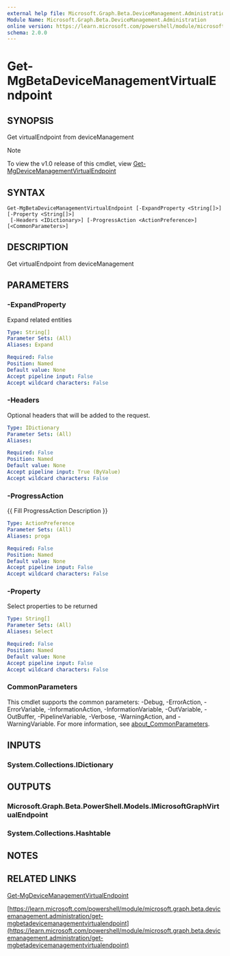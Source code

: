 ```yaml
---
external help file: Microsoft.Graph.Beta.DeviceManagement.Administration-help.xml
Module Name: Microsoft.Graph.Beta.DeviceManagement.Administration
online version: https://learn.microsoft.com/powershell/module/microsoft.graph.beta.devicemanagement.administration/get-mgbetadevicemanagementvirtualendpoint
schema: 2.0.0
---
```


# Get-MgBetaDeviceManagementVirtualEndpoint

## SYNOPSIS
Get virtualEndpoint from deviceManagement

> [!NOTE]
> To view the v1.0 release of this cmdlet, view [Get-MgDeviceManagementVirtualEndpoint](/powershell/module/Microsoft.Graph.DeviceManagement.Administration/Get-MgDeviceManagementVirtualEndpoint?view=graph-powershell-1.0)

## SYNTAX

```
Get-MgBetaDeviceManagementVirtualEndpoint [-ExpandProperty <String[]>] [-Property <String[]>]
 [-Headers <IDictionary>] [-ProgressAction <ActionPreference>] [<CommonParameters>]
```

## DESCRIPTION
Get virtualEndpoint from deviceManagement

## PARAMETERS

### -ExpandProperty
Expand related entities

```yaml
Type: String[]
Parameter Sets: (All)
Aliases: Expand

Required: False
Position: Named
Default value: None
Accept pipeline input: False
Accept wildcard characters: False
```

### -Headers
Optional headers that will be added to the request.

```yaml
Type: IDictionary
Parameter Sets: (All)
Aliases:

Required: False
Position: Named
Default value: None
Accept pipeline input: True (ByValue)
Accept wildcard characters: False
```

### -ProgressAction
{{ Fill ProgressAction Description }}

```yaml
Type: ActionPreference
Parameter Sets: (All)
Aliases: proga

Required: False
Position: Named
Default value: None
Accept pipeline input: False
Accept wildcard characters: False
```

### -Property
Select properties to be returned

```yaml
Type: String[]
Parameter Sets: (All)
Aliases: Select

Required: False
Position: Named
Default value: None
Accept pipeline input: False
Accept wildcard characters: False
```

### CommonParameters
This cmdlet supports the common parameters: -Debug, -ErrorAction, -ErrorVariable, -InformationAction, -InformationVariable, -OutVariable, -OutBuffer, -PipelineVariable, -Verbose, -WarningAction, and -WarningVariable. For more information, see [about_CommonParameters](http://go.microsoft.com/fwlink/?LinkID=113216).

## INPUTS

### System.Collections.IDictionary
## OUTPUTS

### Microsoft.Graph.Beta.PowerShell.Models.IMicrosoftGraphVirtualEndpoint
### System.Collections.Hashtable
## NOTES

## RELATED LINKS
[Get-MgDeviceManagementVirtualEndpoint](/powershell/module/Microsoft.Graph.DeviceManagement.Administration/Get-MgDeviceManagementVirtualEndpoint?view=graph-powershell-1.0)

[https://learn.microsoft.com/powershell/module/microsoft.graph.beta.devicemanagement.administration/get-mgbetadevicemanagementvirtualendpoint](https://learn.microsoft.com/powershell/module/microsoft.graph.beta.devicemanagement.administration/get-mgbetadevicemanagementvirtualendpoint)





